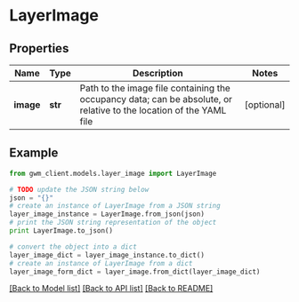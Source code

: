 # LayerImage


## Properties
Name | Type | Description | Notes
------------ | ------------- | ------------- | -------------
**image** | **str** | Path to the image file containing the occupancy data; can be absolute, or relative to the location of the YAML file | [optional] 

## Example

```python
from gwm_client.models.layer_image import LayerImage

# TODO update the JSON string below
json = "{}"
# create an instance of LayerImage from a JSON string
layer_image_instance = LayerImage.from_json(json)
# print the JSON string representation of the object
print LayerImage.to_json()

# convert the object into a dict
layer_image_dict = layer_image_instance.to_dict()
# create an instance of LayerImage from a dict
layer_image_form_dict = layer_image.from_dict(layer_image_dict)
```
[[Back to Model list]](../README.md#documentation-for-models) [[Back to API list]](../README.md#documentation-for-api-endpoints) [[Back to README]](../README.md)


